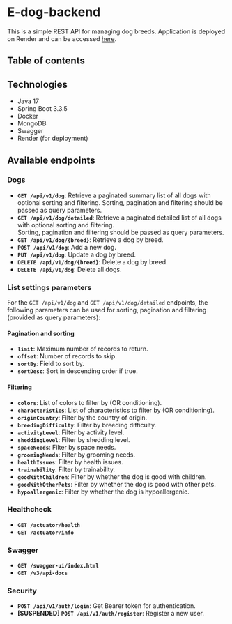 # E-dog-backend

This is a simple REST API for managing dog breeds. Application is deployed on Render and can be accessed [here](https://e-dog-backend.onrender.com/swagger-ui.html).

## Table of contents


## Technologies
- Java 17
- Spring Boot 3.3.5
- Docker
- MongoDB
- Swagger
- Render (for deployment)

## Available endpoints

### Dogs

- **`GET /api/v1/dog`**: Retrieve a paginated summary list of all dogs with optional sorting and filtering. 
Sorting, pagination and filtering should be passed as query parameters.
- **`GET /api/v1/dog/detailed`**: Retrieve a paginated detailed list of all dogs with optional sorting and filtering.  
Sorting, pagination and filtering should be passed as query parameters.
- **`GET /api/v1/dog/{breed}`**: Retrieve a dog by breed.
- **`POST /api/v1/dog`**: Add a new dog.
- **`PUT /api/v1/dog`**: Update a dog by breed.
- **`DELETE /api/v1/dog/{breed}`**: Delete a dog by breed.
- **`DELETE /api/v1/dog`**: Delete all dogs.

### List settings parameters

For the `GET /api/v1/dog` and `GET /api/v1/dog/detailed` endpoints, the following parameters can be used for sorting, 
pagination and filtering (provided as query parameters):

#### Pagination and sorting

- **`limit`**: Maximum number of records to return.
- **`offset`**: Number of records to skip.
- **`sortBy`**: Field to sort by.
- **`sortDesc`**: Sort in descending order if true.

#### Filtering

- **`colors`**: List of colors to filter by (OR conditioning).
- **`characteristics`**: List of characteristics to filter by (OR conditioning).
- **`originCountry`**: Filter by the country of origin.
- **`breedingDifficulty`**: Filter by breeding difficulty.
- **`activityLevel`**: Filter by activity level.
- **`sheddingLevel`**: Filter by shedding level.
- **`spaceNeeds`**: Filter by space needs.
- **`groomingNeeds`**: Filter by grooming needs.
- **`healthIssues`**: Filter by health issues.
- **`trainability`**: Filter by trainability.
- **`goodWithChildren`**: Filter by whether the dog is good with children.
- **`goodWithOtherPets`**: Filter by whether the dog is good with other pets.
- **`hypoallergenic`**: Filter by whether the dog is hypoallergenic.

### Healthcheck

- **`GET /actuator/health`**
- **`GET /actuator/info`**

### Swagger
- **`GET /swagger-ui/index.html`**
- **`GET /v3/api-docs`**

### Security
- **`POST /api/v1/auth/login`**: Get Bearer token for authentication.
- **[SUSPENDED]** **`POST /api/v1/auth/register`**: Register a new user.
